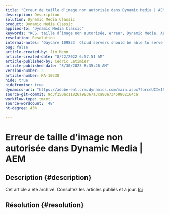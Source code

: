 ```yaml
---
title: "Erreur de taille d’image non autorisée dans Dynamic Media | AEM"
description: Description
solution: Dynamic Media Classic
product: Dynamic Media Classic
applies-to: "Dynamic Media Classic"
keywords: "KCS, taille d’image non autorisée, erreur, Dynamic Media, AEM, Adobe Experience Manager"
resolution: Resolution
internal-notes: "Daycare 109833  Cloud servers should be able to serve 10000x10000 as a maximum. Check with Tech Ops if any problem with this"
bug: false
article-created-by: Jim Menn
article-created-date: "8/22/2022 6:57:51 AM"
article-published-by: Cedric Latimier
article-published-date: "8/30/2023 8:35:26 AM"
version-number: 3
article-number: KA-10330
hide: true
hidefromtoc: true
dynamics-url: "https://adobe-ent.crm.dynamics.com/main.aspx?forceUCI=1&pagetype=entityrecord&etn=knowledgearticle&id=804669ba-e721-ed11-b83e-0022480866ad"
source-git-commit: 9d3f150ac11826a98367a3ca80e73450802164ca
workflow-type: tm+mt
source-wordcount: '48'
ht-degree: 43%

---
```


# Erreur de taille d’image non autorisée dans Dynamic Media | AEM

## Description {#description}

Cet article a été archivé. Consultez les articles publiés et à jour. [Ici](https://experienceleague.adobe.com/search.html?lang=fr#sort=relevancy)

## Résolution {#resolution}

